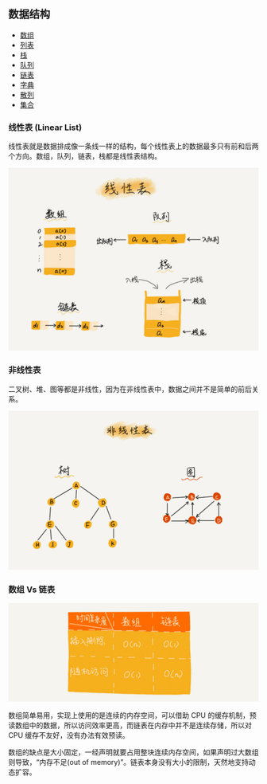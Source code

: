 ## 数据结构

- [数组](./Array/数组.md)
- [列表](./List/列表.md)
- [栈](./Stack/栈.md)
- [队列](./Queue/队列.md)
- [链表](./LinkedList/链表.md)
- [字典](./Dictionary/字典.md)
- [散列](./Hash/散列.md)
- [集合](./Set/集合.md)

### 线性表 (Linear List)

线性表就是数据排成像一条线一样的结构，每个线性表上的数据最多只有前和后两个方向。数组，队列，链表，栈都是线性表结构。

![image](./images/b6b71ec46935130dff5c4b62cf273477.jpg)

### 非线性表

二叉树、堆、图等都是非线性，因为在非线性表中，数据之间并不是简单的前后关系。

![image](./images/6ebf42641b5f98f912d36f6bf86f6569.jpg)



### 数组 Vs 链表

![image](./images/4f63e92598ec2551069a0eef69db7168.jpg)

 数组简单易用，实现上使用的是连续的内存空间，可以借助 CPU 的缓存机制，预读数组中的数据，所以访问效率更高，而链表在内存中并不是连续存储，所以对 CPU 缓存不友好，没有办法有效预读。

 数组的缺点是大小固定，一经声明就要占用整块连续内存空间，如果声明过大数组则导致，“内存不足(out of memory)”。链表本身没有大小的限制，天然地支持动态扩容。